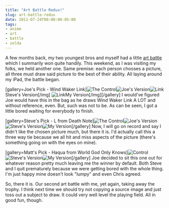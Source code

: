```yaml
---
title: "Art Battle Redux!"
slug: art-battle-redux
date: 2011-07-24T00:00:00-05:00
tags:
- anime
- art
- battle
- zelda
---
```

A few months back, my two youngest bros and myself had a little [art battle](http://dxprog.com/entry/art-battle-fighting-small-children-for-my-ego/) which I summarily won quite handily. This weekend, as I was visiting my folks, we held another one. Same premise: each person chooses a picture, all three must draw said picture to the best of their ability. All laying around my iPad, the battle began.

[gallery=Joe's Pick - Wind Waker Link]![](http://images.dxprog.com/blog/artbattle2_control_link.jpg "The Control")![](http://images.dxprog.com/blog/artbattle2_joe_link.jpg "Joe's Version")![](http://images.dxprog.com/blog/artbattle2_steve_link.jpg "Link")Steve's Version[/img]
![](http://images.dxprog.com/blog/artbattle2_matt_link.jpg "Link")My Version[/img][/gallery]
I would've figured Joe would have this in the bag as he draws Wind Waker Link A LOT and without reference, even. But, such was not to be. As can be seen, I got a little bored waiting for everybody to finish.

[gallery=Steve's Pick - L from Death Note]![](http://images.dxprog.com/blog/artbattle2_control_l.jpg "The Control")![](http://images.dxprog.com/blog/artbattle2_joe_l.jpg "Joe's Version")![](http://images.dxprog.com/blog/artbattle2_steve_l.jpg "Steve's Version")![](http://images.dxprog.com/blog/artbattle2_matt_l.jpg "My Version")[/gallery]
Now, I will go on record and say I didn't like the chosen picture much, but there it is. I'd actually call this a three way tie because we all hit and miss aspects of the picture (there's something going on with the eyes on mine).

[gallery=Matt's Pick - Haqua from World God Only Knows]![](http://images.dxprog.com/blog/artbattle2_control_haqua.jpg "Control")![](http://images.dxprog.com/blog/artbattle2_steve_haqua.jpg "Steve's Version")![](http://images.dxprog.com/blog/artbattle2_matt_haqua.jpg "My Version")[/gallery]
Joe decided to sit this one out for whatever reason pretty much leaving me the winner by default. Both Steve and I quit prematurely because we were getting bored with the whole thing. I'm just happy mine doesn't look "lumpy" and even Chris agreed.

So, there it is. Our second art battle with me, yet again, taking away the trophy. I think next time we should try not copying a source image and just toss out a subject to draw. It could very well level the playing field. All in good fun, though.
